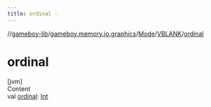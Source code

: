 ```yaml
---
title: ordinal -
---
```

//[gameboy-lib](../../../index.md)/[gameboy.memory.io.graphics](../../index.md)/[Mode](../index.md)/[VBLANK](index.md)/[ordinal](ordinal.md)



# ordinal  
[jvm]  
Content  
val [ordinal](ordinal.md): [Int](https://kotlinlang.org/api/latest/jvm/stdlib/kotlin/-int/index.html)  



